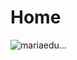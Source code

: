 # Home

![mariaedu...](https://www.thegamesmachine.it/wp-content/uploads/2025/03/copertina_ground_zeroes.jpg)
